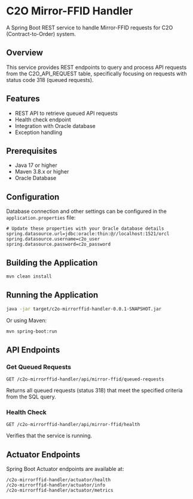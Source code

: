 # C2O Mirror-FFID Handler

A Spring Boot REST service to handle Mirror-FFID requests for C2O (Contract-to-Order) system.

## Overview

This service provides REST endpoints to query and process API requests from the C2O_API_REQUEST table, specifically focusing on requests with status code 318 (queued requests).

## Features

- REST API to retrieve queued API requests
- Health check endpoint
- Integration with Oracle database
- Exception handling

## Prerequisites

- Java 17 or higher
- Maven 3.8.x or higher
- Oracle Database

## Configuration

Database connection and other settings can be configured in the `application.properties` file:

```properties
# Update these properties with your Oracle database details
spring.datasource.url=jdbc:oracle:thin:@//localhost:1521/orcl
spring.datasource.username=c2o_user
spring.datasource.password=c2o_password
```

## Building the Application

```bash
mvn clean install
```

## Running the Application

```bash
java -jar target/c2o-mirrorffid-handler-0.0.1-SNAPSHOT.jar
```

Or using Maven:

```bash
mvn spring-boot:run
```

## API Endpoints

### Get Queued Requests

```
GET /c2o-mirrorffid-handler/api/mirror-ffid/queued-requests
```

Returns all queued requests (status 318) that meet the specified criteria from the SQL query.

### Health Check

```
GET /c2o-mirrorffid-handler/api/mirror-ffid/health
```

Verifies that the service is running.

## Actuator Endpoints

Spring Boot Actuator endpoints are available at:

```
/c2o-mirrorffid-handler/actuator/health
/c2o-mirrorffid-handler/actuator/info
/c2o-mirrorffid-handler/actuator/metrics
```
